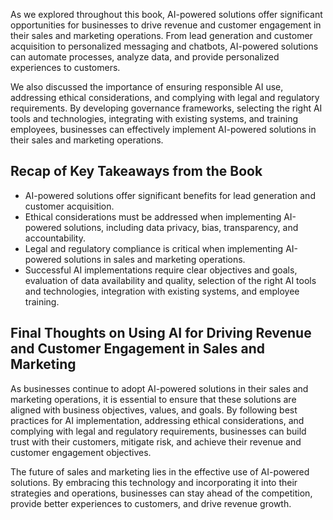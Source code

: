 
As we explored throughout this book, AI-powered solutions offer significant opportunities for businesses to drive revenue and customer engagement in their sales and marketing operations. From lead generation and customer acquisition to personalized messaging and chatbots, AI-powered solutions can automate processes, analyze data, and provide personalized experiences to customers.

We also discussed the importance of ensuring responsible AI use, addressing ethical considerations, and complying with legal and regulatory requirements. By developing governance frameworks, selecting the right AI tools and technologies, integrating with existing systems, and training employees, businesses can effectively implement AI-powered solutions in their sales and marketing operations.

Recap of Key Takeaways from the Book
------------------------------------

* AI-powered solutions offer significant benefits for lead generation and customer acquisition.
* Ethical considerations must be addressed when implementing AI-powered solutions, including data privacy, bias, transparency, and accountability.
* Legal and regulatory compliance is critical when implementing AI-powered solutions in sales and marketing operations.
* Successful AI implementations require clear objectives and goals, evaluation of data availability and quality, selection of the right AI tools and technologies, integration with existing systems, and employee training.

Final Thoughts on Using AI for Driving Revenue and Customer Engagement in Sales and Marketing
---------------------------------------------------------------------------------------------

As businesses continue to adopt AI-powered solutions in their sales and marketing operations, it is essential to ensure that these solutions are aligned with business objectives, values, and goals. By following best practices for AI implementation, addressing ethical considerations, and complying with legal and regulatory requirements, businesses can build trust with their customers, mitigate risk, and achieve their revenue and customer engagement objectives.

The future of sales and marketing lies in the effective use of AI-powered solutions. By embracing this technology and incorporating it into their strategies and operations, businesses can stay ahead of the competition, provide better experiences to customers, and drive revenue growth.